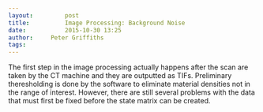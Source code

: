 ```yaml
---
layout:     	post
title:      	Image Processing: Background Noise
date:       	2015-10-30 13:25
author:     Peter Griffiths
tags:        
---
```


The first step in the image processing actually happens after the scan are taken by the CT  machine and they are outputted as TIFs.  Preliminary theresholding is done by the software to eliminate material densities not in the range of interest. However, there are still several problems with the data that must first be fixed before the state matrix can be created.